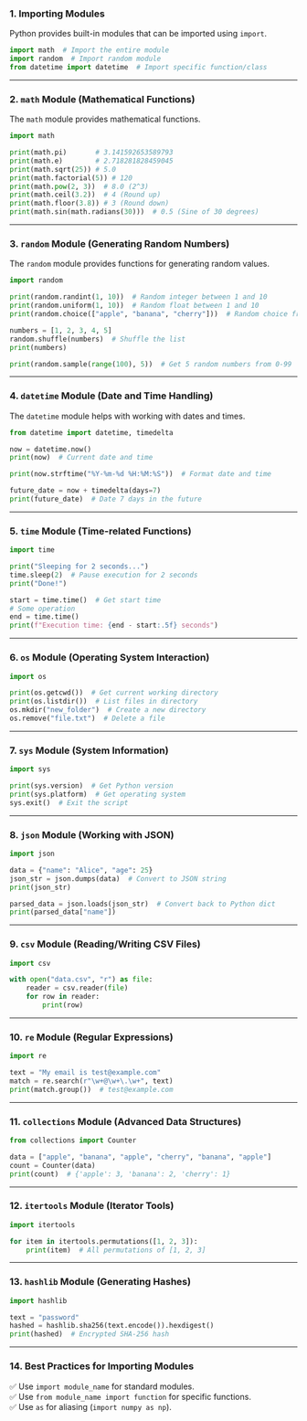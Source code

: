 ### 1. Importing Modules
Python provides built-in modules that can be imported using `import`.

```python
import math  # Import the entire module
import random  # Import random module
from datetime import datetime  # Import specific function/class
```

---

### 2. `math` Module (Mathematical Functions)
The `math` module provides mathematical functions.

```python
import math

print(math.pi)       # 3.141592653589793
print(math.e)        # 2.718281828459045
print(math.sqrt(25)) # 5.0
print(math.factorial(5)) # 120
print(math.pow(2, 3))  # 8.0 (2^3)
print(math.ceil(3.2))  # 4 (Round up)
print(math.floor(3.8)) # 3 (Round down)
print(math.sin(math.radians(30)))  # 0.5 (Sine of 30 degrees)
```

---

### 3. `random` Module (Generating Random Numbers)
The `random` module provides functions for generating random values.

```python
import random

print(random.randint(1, 10))  # Random integer between 1 and 10
print(random.uniform(1, 10))  # Random float between 1 and 10
print(random.choice(["apple", "banana", "cherry"]))  # Random choice from list

numbers = [1, 2, 3, 4, 5]
random.shuffle(numbers)  # Shuffle the list
print(numbers)

print(random.sample(range(100), 5))  # Get 5 random numbers from 0-99
```

---

### 4. `datetime` Module (Date and Time Handling)
The `datetime` module helps with working with dates and times.

```python
from datetime import datetime, timedelta

now = datetime.now()
print(now)  # Current date and time

print(now.strftime("%Y-%m-%d %H:%M:%S"))  # Format date and time

future_date = now + timedelta(days=7)
print(future_date)  # Date 7 days in the future
```

---

### 5. `time` Module (Time-related Functions)
```python
import time

print("Sleeping for 2 seconds...")
time.sleep(2)  # Pause execution for 2 seconds
print("Done!")

start = time.time()  # Get start time
# Some operation
end = time.time()
print(f"Execution time: {end - start:.5f} seconds")
```

---

### 6. `os` Module (Operating System Interaction)
```python
import os

print(os.getcwd())  # Get current working directory
print(os.listdir())  # List files in directory
os.mkdir("new_folder")  # Create a new directory
os.remove("file.txt")  # Delete a file
```

---

### 7. `sys` Module (System Information)
```python
import sys

print(sys.version)  # Get Python version
print(sys.platform)  # Get operating system
sys.exit()  # Exit the script
```

---

### 8. `json` Module (Working with JSON)
```python
import json

data = {"name": "Alice", "age": 25}
json_str = json.dumps(data)  # Convert to JSON string
print(json_str)

parsed_data = json.loads(json_str)  # Convert back to Python dict
print(parsed_data["name"])
```

---

### 9. `csv` Module (Reading/Writing CSV Files)
```python
import csv

with open("data.csv", "r") as file:
    reader = csv.reader(file)
    for row in reader:
        print(row)
```

---

### 10. `re` Module (Regular Expressions)
```python
import re

text = "My email is test@example.com"
match = re.search(r"\w+@\w+\.\w+", text)
print(match.group())  # test@example.com
```

---

### 11. `collections` Module (Advanced Data Structures)
```python
from collections import Counter

data = ["apple", "banana", "apple", "cherry", "banana", "apple"]
count = Counter(data)
print(count)  # {'apple': 3, 'banana': 2, 'cherry': 1}
```

---

### 12. `itertools` Module (Iterator Tools)
```python
import itertools

for item in itertools.permutations([1, 2, 3]):
    print(item)  # All permutations of [1, 2, 3]
```

---

### 13. `hashlib` Module (Generating Hashes)
```python
import hashlib

text = "password"
hashed = hashlib.sha256(text.encode()).hexdigest()
print(hashed)  # Encrypted SHA-256 hash
```

---

### 14. Best Practices for Importing Modules
✅ Use `import module_name` for standard modules.  
✅ Use `from module_name import function` for specific functions.  
✅ Use `as` for aliasing (`import numpy as np`).  